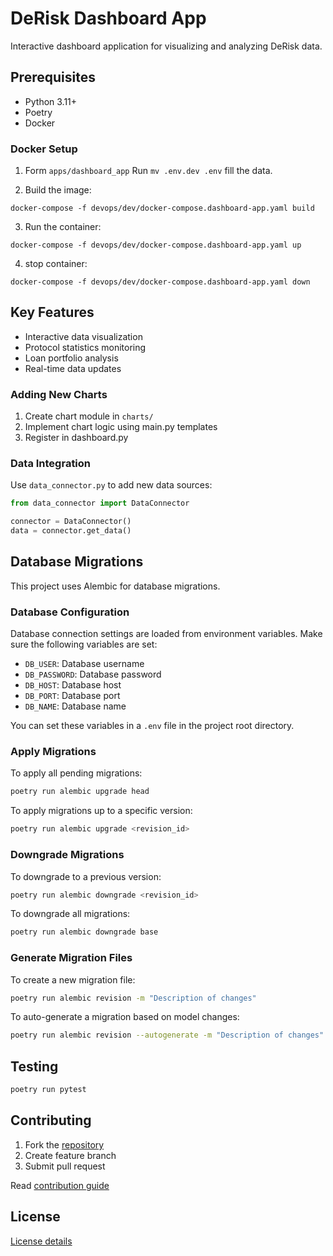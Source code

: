 # DeRisk Dashboard App

Interactive dashboard application for visualizing and analyzing DeRisk data.


## Prerequisites

- Python 3.11+
- Poetry
- Docker 

### Docker Setup
1. Form `apps/dashboard_app` Run `mv .env.dev .env` fill the data.

2. Build the image:
```
docker-compose -f devops/dev/docker-compose.dashboard-app.yaml build
```
3. Run the container:
```
docker-compose -f devops/dev/docker-compose.dashboard-app.yaml up
```
4. stop container:
```
docker-compose -f devops/dev/docker-compose.dashboard-app.yaml down
```

## Key Features

- Interactive data visualization
- Protocol statistics monitoring
- Loan portfolio analysis
- Real-time data updates

### Adding New Charts

1. Create chart module in `charts/`
2. Implement chart logic using main.py templates
3. Register in dashboard.py

### Data Integration

Use `data_connector.py` to add new data sources:

```python
from data_connector import DataConnector

connector = DataConnector()
data = connector.get_data()
```

## Database Migrations

This project uses Alembic for database migrations.

### Database Configuration

Database connection settings are loaded from environment variables. Make sure the following variables are set:

- `DB_USER`: Database username
- `DB_PASSWORD`: Database password
- `DB_HOST`: Database host
- `DB_PORT`: Database port
- `DB_NAME`: Database name

You can set these variables in a `.env` file in the project root directory.

### Apply Migrations

To apply all pending migrations:

```bash
poetry run alembic upgrade head
```

To apply migrations up to a specific version:

```bash
poetry run alembic upgrade <revision_id>
```

### Downgrade Migrations

To downgrade to a previous version:

```bash
poetry run alembic downgrade <revision_id>
```

To downgrade all migrations:

```bash
poetry run alembic downgrade base
```

### Generate Migration Files

To create a new migration file:

```bash
poetry run alembic revision -m "Description of changes"
```

To auto-generate a migration based on model changes:

```bash
poetry run alembic revision --autogenerate -m "Description of changes"
```

## Testing

```bash
poetry run pytest
```

## Contributing

1. Fork the [repository](https://github.com/CarmineOptions/derisk-research)
2. Create feature branch
3. Submit pull request

Read [contribution guide](https://github.com/CarmineOptions/derisk-research/blob/master/CONTRIBUTING.md)

## License

[License details](https://github.com/CarmineOptions/derisk-research/blob/master/LICENSE.txt)

